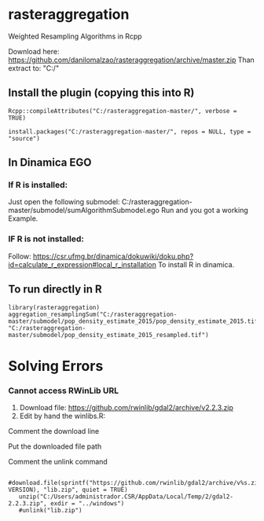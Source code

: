 # rasteraggregation
Weighted Resampling Algorithms in Rcpp

Download here: https://github.com/danilomalzao/rasteraggregation/archive/master.zip
Than extract to: "C:/"

## Install the plugin (copying this into R)
```
Rcpp::compileAttributes("C:/rasteraggregation-master/", verbose = TRUE)

install.packages("C:/rasteraggregation-master/", repos = NULL, type = "source")
```

## In Dinamica EGO
### If R is installed:
Just open the following submodel: C:/rasteraggregation-master/submodel/sumAlgorithmSubmodel.ego
Run and you got a working Example.

### IF R is not installed:
Follow: https://csr.ufmg.br/dinamica/dokuwiki/doku.php?id=calculate_r_expression#local_r_installation
To install R in dinamica.

## To run directly in R
```
library(rasteraggregation)
aggregation_resamplingSum("C:/rasteraggregation-master/submodel/pop_density_estimate_2015/pop_density_estimate_2015.tif", "C:/rasteraggregation-master/submodel/pop_density_estimate_2015_resampled.tif")
```

# Solving Errors
### Cannot access RWinLib URL
1) Download file: https://github.com/rwinlib/gdal2/archive/v2.2.3.zip
2) Edit by hand the winlibs.R:

Comment the download line

Put the downloaded file path

Comment the unlink command

```
   #download.file(sprintf("https://github.com/rwinlib/gdal2/archive/v%s.zip", VERSION), "lib.zip", quiet = TRUE)
   unzip("C:/Users/administrador.CSR/AppData/Local/Temp/2/gdal2-2.2.3.zip", exdir = "../windows")
   #unlink("lib.zip")
```

